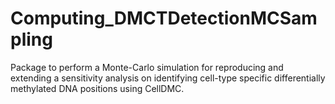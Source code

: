 # Computing_DMCTDetectionMCSampling
Package to perform a Monte-Carlo simulation for reproducing and extending a sensitivity analysis on identifying cell-type specific differentially methylated DNA positions  using CellDMC.
